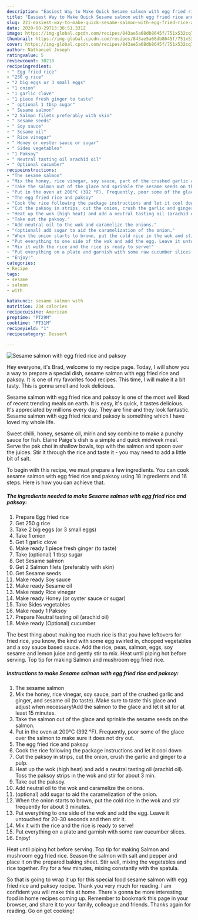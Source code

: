 ```yaml
---
description: "Easiest Way to Make Quick Sesame salmon with egg fried rice and paksoy"
title: "Easiest Way to Make Quick Sesame salmon with egg fried rice and paksoy"
slug: 221-easiest-way-to-make-quick-sesame-salmon-with-egg-fried-rice-and-paksoy
date: 2020-08-29T13:38:51.331Z
image: https://img-global.cpcdn.com/recipes/843ae5a68db8645f/751x532cq70/sesame-salmon-with-egg-fried-rice-and-paksoy-recipe-main-photo.jpg
thumbnail: https://img-global.cpcdn.com/recipes/843ae5a68db8645f/751x532cq70/sesame-salmon-with-egg-fried-rice-and-paksoy-recipe-main-photo.jpg
cover: https://img-global.cpcdn.com/recipes/843ae5a68db8645f/751x532cq70/sesame-salmon-with-egg-fried-rice-and-paksoy-recipe-main-photo.jpg
author: Nathaniel Joseph
ratingvalue: 5
reviewcount: 30218
recipeingredient:
- " Egg fried rice"
- "250 g rice"
- "2 big eggs or 3 small eggs"
- "1 onion"
- "1 garlic clove"
- "1 piece fresh ginger to taste"
- " optional 1 tbsp sugar"
- " Sesame salmon"
- "2 Salmon filets preferably with skin"
- " Sesame seeds"
- " Soy sauce"
- " Sesame oil"
- " Rice vinegar"
- " Honey or oyster sauce or sugar"
- " Sides vegetables"
- "1 Paksoy"
- " Neutral tasting oil arachid oil"
- " Optional cucumber"
recipeinstructions:
- "The sesame salmon"
- "Mix the honey, rice vinegar, soy sauce, part of the crushed garlic and ginger, and sesame oil (to taste). Make sure to taste this glace and adjust when necessary!Add the salmon to the glace and let it sit for at least 15 minutes."
- "Take the salmon out of the glace and sprinkle the sesame seeds on the salmon."
- "Put in the oven at 200°C (392 °F). Frequently, poor some of the glace over the salmon to make sure it does not dry out."
- "The egg fried rice and paksoy"
- "Cook the rice following the package instructions and let it cool down"
- "Cut the paksoy in strips, cut the onion, crush the garlic and ginger to a pulp."
- "Heat up the wok (high heat) and add a neutral tasting oil (arachid oil). Toss the paksoy strips in the wok and stir for about 3 min."
- "Take out the paksoy."
- "Add neutral oil to the wok and caramelize the onions."
- "(optional) add sugar to aid the caramelization of the onion."
- "When the onion starts to brown, put the cold rice in the wok and stir frequently for about 3 minutes."
- "Put everything to one side of the wok and add the egg. Leave it untouched for 20-30 seconds and then stir it."
- "Mix it with the rice and the rice is ready to serve!"
- "Put everything on a plate and garnish with some raw cucumber slices."
- "Enjoy!"
categories:
- Recipe
tags:
- sesame
- salmon
- with

katakunci: sesame salmon with 
nutrition: 234 calories
recipecuisine: American
preptime: "PT29M"
cooktime: "PT31M"
recipeyield: "1"
recipecategory: Dessert

---
```



![Sesame salmon with egg fried rice and paksoy](https://img-global.cpcdn.com/recipes/843ae5a68db8645f/751x532cq70/sesame-salmon-with-egg-fried-rice-and-paksoy-recipe-main-photo.jpg)

Hey everyone, it's Brad, welcome to my recipe page. Today, I will show you a way to prepare a special dish, sesame salmon with egg fried rice and paksoy. It is one of my favorites food recipes. This time, I will make it a bit tasty. This is gonna smell and look delicious.

Sesame salmon with egg fried rice and paksoy is one of the most well liked of recent trending meals on earth. It is easy, it's quick, it tastes delicious. It's appreciated by millions every day. They are fine and they look fantastic. Sesame salmon with egg fried rice and paksoy is something which I have loved my whole life.

Sweet chilli, honey, sesame oil, mirin and soy combine to make a punchy sauce for fish. Elaine Paige&#39;s dish is a simple and quick midweek meal. Serve the pak choi in shallow bowls, top with the salmon and spoon over the juices. Stir it through the rice and taste it - you may need to add a little bit of salt.


To begin with this recipe, we must prepare a few ingredients. You can cook sesame salmon with egg fried rice and paksoy using 18 ingredients and 16 steps. Here is how you can achieve that.

<!--inarticleads1-->

##### The ingredients needed to make Sesame salmon with egg fried rice and paksoy:

1. Prepare  Egg fried rice
1. Get 250 g rice
1. Take 2 big eggs (or 3 small eggs)
1. Take 1 onion
1. Get 1 garlic clove
1. Make ready 1 piece fresh ginger (to taste)
1. Take  (optional) 1 tbsp sugar
1. Get  Sesame salmon
1. Get 2 Salmon filets (preferably with skin)
1. Get  Sesame seeds
1. Make ready  Soy sauce
1. Make ready  Sesame oil
1. Make ready  Rice vinegar
1. Make ready  Honey (or oyster sauce or sugar)
1. Take  Sides vegetables
1. Make ready 1 Paksoy
1. Prepare  Neutral tasting oil (arachid oil)
1. Make ready  (Optional) cucumber


The best thing about making too much rice is that you have leftovers for fried rice, you know, the kind with some egg swirled in, chopped vegetables and a soy sauce based sauce. Add the rice, peas, salmon, eggs, soy sesame and lemon juice and gently stir to mix. Heat until piping hot before serving. Top tip for making Salmon and mushroom egg fried rice. 

<!--inarticleads2-->

##### Instructions to make Sesame salmon with egg fried rice and paksoy:

1. The sesame salmon
1. Mix the honey, rice vinegar, soy sauce, part of the crushed garlic and ginger, and sesame oil (to taste). Make sure to taste this glace and adjust when necessary!Add the salmon to the glace and let it sit for at least 15 minutes.
1. Take the salmon out of the glace and sprinkle the sesame seeds on the salmon.
1. Put in the oven at 200°C (392 °F). Frequently, poor some of the glace over the salmon to make sure it does not dry out.
1. The egg fried rice and paksoy
1. Cook the rice following the package instructions and let it cool down
1. Cut the paksoy in strips, cut the onion, crush the garlic and ginger to a pulp.
1. Heat up the wok (high heat) and add a neutral tasting oil (arachid oil). Toss the paksoy strips in the wok and stir for about 3 min.
1. Take out the paksoy.
1. Add neutral oil to the wok and caramelize the onions.
1. (optional) add sugar to aid the caramelization of the onion.
1. When the onion starts to brown, put the cold rice in the wok and stir frequently for about 3 minutes.
1. Put everything to one side of the wok and add the egg. Leave it untouched for 20-30 seconds and then stir it.
1. Mix it with the rice and the rice is ready to serve!
1. Put everything on a plate and garnish with some raw cucumber slices.
1. Enjoy!


Heat until piping hot before serving. Top tip for making Salmon and mushroom egg fried rice. Season the salmon with salt and pepper and place it on the prepared baking sheet. Stir well, mixing the vegetables and rice together. Fry for a few minutes, mixing constantly with the spatula. 

So that is going to wrap it up for this special food sesame salmon with egg fried rice and paksoy recipe. Thank you very much for reading. I am confident you will make this at home. There's gonna be more interesting food in home recipes coming up. Remember to bookmark this page in your browser, and share it to your family, colleague and friends. Thanks again for reading. Go on get cooking!
